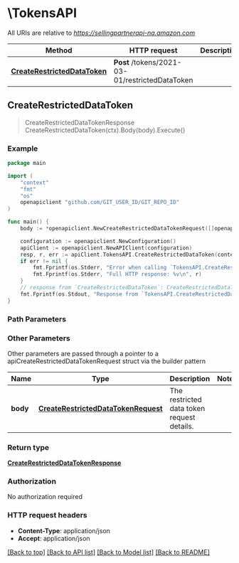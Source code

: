 # \TokensAPI

All URIs are relative to *https://sellingpartnerapi-na.amazon.com*

Method | HTTP request | Description
------------- | ------------- | -------------
[**CreateRestrictedDataToken**](TokensAPI.md#CreateRestrictedDataToken) | **Post** /tokens/2021-03-01/restrictedDataToken | 



## CreateRestrictedDataToken

> CreateRestrictedDataTokenResponse CreateRestrictedDataToken(ctx).Body(body).Execute()





### Example

```go
package main

import (
    "context"
    "fmt"
    "os"
    openapiclient "github.com/GIT_USER_ID/GIT_REPO_ID"
)

func main() {
    body := *openapiclient.NewCreateRestrictedDataTokenRequest([]openapiclient.RestrictedResource{*openapiclient.NewRestrictedResource("Method_example", "Path_example")}) // CreateRestrictedDataTokenRequest | The restricted data token request details.

    configuration := openapiclient.NewConfiguration()
    apiClient := openapiclient.NewAPIClient(configuration)
    resp, r, err := apiClient.TokensAPI.CreateRestrictedDataToken(context.Background()).Body(body).Execute()
    if err != nil {
        fmt.Fprintf(os.Stderr, "Error when calling `TokensAPI.CreateRestrictedDataToken``: %v\n", err)
        fmt.Fprintf(os.Stderr, "Full HTTP response: %v\n", r)
    }
    // response from `CreateRestrictedDataToken`: CreateRestrictedDataTokenResponse
    fmt.Fprintf(os.Stdout, "Response from `TokensAPI.CreateRestrictedDataToken`: %v\n", resp)
}
```

### Path Parameters



### Other Parameters

Other parameters are passed through a pointer to a apiCreateRestrictedDataTokenRequest struct via the builder pattern


Name | Type | Description  | Notes
------------- | ------------- | ------------- | -------------
 **body** | [**CreateRestrictedDataTokenRequest**](CreateRestrictedDataTokenRequest.md) | The restricted data token request details. | 

### Return type

[**CreateRestrictedDataTokenResponse**](CreateRestrictedDataTokenResponse.md)

### Authorization

No authorization required

### HTTP request headers

- **Content-Type**: application/json
- **Accept**: application/json

[[Back to top]](#) [[Back to API list]](../README.md#documentation-for-api-endpoints)
[[Back to Model list]](../README.md#documentation-for-models)
[[Back to README]](../README.md)

